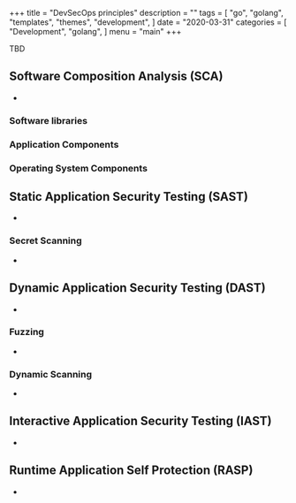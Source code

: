 +++
title = "DevSecOps principles"
description = ""
tags = [
    "go",
    "golang",
    "templates",
    "themes",
    "development",
]
date = "2020-03-31"
categories = [
    "Development",
    "golang",
]
menu = "main"
+++

TBD

## Software Composition Analysis (SCA)

-

### Software libraries

### Application Components

### Operating System Components

## Static Application Security Testing (SAST)

-

### Secret Scanning

-

## Dynamic Application Security Testing (DAST)
-

### Fuzzing
-

### Dynamic Scanning
-

## Interactive Application Security Testing (IAST)
-

## Runtime Application Self Protection (RASP)
-
